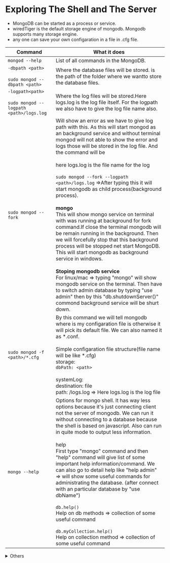 # Exploring The Shell and The Server

- MongoDB can be started as a process or service.
- wiredTiger is the default storage engine of mongodb. Mongodb supports many storage engine.
- any one can save your own configaration in a file in .cfg file.

| Command             | What it does                                                                                                                                                                                                                                                                                                                                                                                                                                                                                                                                                                                                                                                                                                                                                                                                                                                                                                                                                                                                                                                              |
|---------------------|---------------------------------------------------------------------------------------------------------------------------------------------------------------------------------------------------------------------------------------------------------------------------------------------------------------------------------------------------------------------------------------------------------------------------------------------------------------------------------------------------------------------------------------------------------------------------------------------------------------------------------------------------------------------------------------------------------------------------------------------------------------------------------------------------------------------------------------------------------------------------------------------------------------------------------------------------------------------------------------------------------------------------------------------------------------------------|
| `mongod --help`       | List of all commands in the MongoDB.                                                                                                                                                                                                                                                                                                                                                                                                                                                                                                                                                                                                                                                                                                                                                                                                                                                                                                                                                                                                                                      |
| `-dbpath <path>` <br/><br/> `sudo mongod --dbpath <path>` | Where the database files will be stored. <path> is the path of the folder where we wantto store the database files.                                                                                                                                                                                                                                                                                                                                                                                                                                                                                                                                                                                                                                                                                                                                                                                                                                                                                                                                                       |
| `-logpath<path>` <br/><br/>  `sudo mongod --logpath <path>/logs.log` | Where the log files will be stored.Here logs.log is the log file itself. For the logpath we also have to give the log file name also.                                                                                                                                                                                                                                                                                                                                                                                                                                                                                                                                                                                                                                                                                                                                                                                                                                                                                                                                     |
| `sudo mongod --fork`  | Will show an error as we have to give log path with this. As this will start mongod as an background service and without terminal mongod will not able to show the error and logs those will be stored in the log file. And the command will be  <br/><br/> here logs.log is the file name for the log  <br/><br/> `sudo mongod --fork --logpath <path>/logs.log` ⇒After typing this it will start mongodb as child process(background process).  <br/><br/> **mongo**  <br/> This will show mongo service on terminal with was running at background for fork command.If close the terminal mongodb will be remain running in the background. Then we will forcefully stop that this background process will be stopped net start MongoDB. This will start mongodb as background service in windows.  <br/><br/> **Stoping mongodb service**  <br/>For linux/mac => typing "mongo" will show mongodb service on the terminal. Then have to switch admin database by typing "use admin" then by this "db.shutdownServer()" commond background service will be shurt down. |
| `sudo mongod -f <path>/*.cfg` | By this command we will tell mongodb where is my configaration file is otherwise it will pick its default file. We can also named it as *.conf.  <br/><br/> Simple configaration file structure(file name will be like *.cfg)  <br/>storage:  <br/>`dbPath: <path>`  <br/><br/>systemLog:  <br/>destination: file  <br/>path: <path>/logs.log => Here logs.log is the log file                                                                                                                                                                                                                                                                                                                                                                                                                                                                                                                                                                                                                                                                                            |
| `mongo --help` | Options for mongo shell. It has way less options because it's just connecting client not the server of mongodb. We can run it without connecting to a database because the shell is based on javascript. Also can run in quite mode to output less information.  <br/><br/>help  <br/>First type "mongo" command and then "help" command will give list of some important help information/command. We can also go to detail help like "help admin" => will show some useful commands for administrating the database. (after connect with an particular database by "use dbName")  <br/><br/>`db.help()` <br/> Help on db methods => collection of some useful command  <br/><br/>`db.myCollection.help()`  <br/>Help on collection method => collection of some useful command                                                                                                                                                                                                                                                                                                          |

<details>
    <summary>Others</summary>
    <details>
        <summary>mongod --help</summary>

```schema
        mongod --help
        > help
            db.help()                    help on db methods
            db.mycoll.help()             help on collection methods
            sh.help()                    sharding helpers
            rs.help()                    replica set helpers
            help admin                   administrative help
            help connect                 connecting to a db help
            help keys                    key shortcuts
            help misc                    misc things to know
            help mr                      mapreduce
        
            show dbs                     show database names
            show collections             show collections in current database
            show users                   show users in current database
            show profile                 show most recent system.profile entries with time >= 1ms
            show logs                    show the accessible logger names
            show log [name]              prints out the last segment of log in memory, 'global' is default
            use <db_name>                set current database
            db.foo.find()                list objects in collection foo
            db.foo.find( { a : 1 } )     list objects in foo where a == 1
            it                           result of the last line evaluated; use to further iterate
            DBQuery.shellBatchSize = x   set default number of items to display on shell
            exit
```

    
</details>



<details>
        <summary>DB helps</summary>

```scheme
    > use shop
    switched to db shop
```
    
```scheme
    > db.help()
    DB methods:
    	db.adminCommand(nameOrDocument) - switches to 'admin' db, and runs command [just calls db.runCommand(...)]
    	db.aggregate([pipeline], {options}) - performs a collectionless aggregation on this database; returns a cursor
    	db.auth(username, password)
    	db.cloneDatabase(fromhost)
    	db.commandHelp(name) returns the help for the command
    	db.copyDatabase(fromdb, todb, fromhost)
    	db.createCollection(name, {size: ..., capped: ..., max: ...})
    	db.createView(name, viewOn, [{$operator: {...}}, ...], {viewOptions})
    	db.createUser(userDocument)
    	db.currentOp() displays currently executing operations in the db
    	db.dropDatabase()
    	db.eval() - deprecated
    	db.fsyncLock() flush data to disk and lock server for backups
    	db.fsyncUnlock() unlocks server following a db.fsyncLock()
    	db.getCollection(cname) same as db['cname'] or db.cname
    	db.getCollectionInfos([filter]) - returns a list that contains the names and options of the db's collections
    	db.getCollectionNames()
    	db.getLastError() - just returns the err msg string
    	db.getLastErrorObj() - return full status object
    	db.getLogComponents()
    	db.getMongo() get the server connection object
    	db.getMongo().setSlaveOk() allow queries on a replication slave server
    	db.getName()
    	db.getPrevError()
    	db.getProfilingLevel() - deprecated
    	db.getProfilingStatus() - returns if profiling is on and slow threshold
    	db.getReplicationInfo()
    	db.getSiblingDB(name) get the db at the same server as this one
    	db.getWriteConcern() - returns the write concern used for any operations on this db, inherited from server object if set
    	db.hostInfo() get details about the server's host
    	db.isMaster() check replica primary status
    	db.killOp(opid) kills the current operation in the db
    	db.listCommands() lists all the db commands
    	db.loadServerScripts() loads all the scripts in db.system.js
    	db.logout()
    	db.printCollectionStats()
    	db.printReplicationInfo()
    	db.printShardingStatus()
    	db.printSlaveReplicationInfo()
    	db.dropUser(username)
    	db.repairDatabase()
    	db.resetError()
    	db.runCommand(cmdObj) run a database command.  if cmdObj is a string, turns it into {cmdObj: 1}
    	db.serverStatus()
    	db.setLogLevel(level,<component>)
    	db.setProfilingLevel(level,slowms) 0=off 1=slow 2=all
    	db.setWriteConcern(<write concern doc>) - sets the write concern for writes to the db
    	db.unsetWriteConcern(<write concern doc>) - unsets the write concern for writes to the db
    	db.setVerboseShell(flag) display extra information in shell output
    	db.shutdownServer()
    	db.stats()
    	db.version() current version of the server
```


</details>


<details>
        <summary>Collection helps</summary>

```scheme
    > show collections
    products
```
    
```scheme
    > db.products.help()
    DBCollection help
    	db.products.find().help() - show DBCursor help
    	db.products.bulkWrite( operations, <optional params> ) - bulk execute write operations, optional parameters are: w, wtimeout, j
    	db.products.count( query = {}, <optional params> ) - count the number of documents that matches the query, optional parameters are: limit, skip, hint, maxTimeMS
    	db.products.copyTo(newColl) - duplicates collection by copying all documents to newColl; no indexes are copied.
    	db.products.convertToCapped(maxBytes) - calls {convertToCapped:'products', size:maxBytes}} command
    	db.products.createIndex(keypattern[,options])
    	db.products.createIndexes([keypatterns], <options>)
    	db.products.dataSize()
    	db.products.deleteOne( filter, <optional params> ) - delete first matching document, optional parameters are: w, wtimeout, j
    	db.products.deleteMany( filter, <optional params> ) - delete all matching documents, optional parameters are: w, wtimeout, j
    	db.products.distinct( key, query, <optional params> ) - e.g. db.products.distinct( 'x' ), optional parameters are: maxTimeMS
    	db.products.drop() drop the collection
    	db.products.dropIndex(index) - e.g. db.products.dropIndex( "indexName" ) or db.products.dropIndex( { "indexKey" : 1 } )
    	db.products.dropIndexes()
    	db.products.ensureIndex(keypattern[,options]) - DEPRECATED, use createIndex() instead
    	db.products.explain().help() - show explain help
    	db.products.reIndex()
    	db.products.find([query],[fields]) - query is an optional query filter. fields is optional set of fields to return.
    	                                              e.g. db.products.find( {x:77} , {name:1, x:1} )
    	db.products.find(...).count()
    	db.products.find(...).limit(n)
    	db.products.find(...).skip(n)
    	db.products.find(...).sort(...)
    	db.products.findOne([query], [fields], [options], [readConcern])
    	db.products.findOneAndDelete( filter, <optional params> ) - delete first matching document, optional parameters are: projection, sort, maxTimeMS
    	db.products.findOneAndReplace( filter, replacement, <optional params> ) - replace first matching document, optional parameters are: projection, sort, maxTimeMS, upsert, returnNewDocument
    	db.products.findOneAndUpdate( filter, update, <optional params> ) - update first matching document, optional parameters are: projection, sort, maxTimeMS, upsert, returnNewDocument
    	db.products.getDB() get DB object associated with collection
    	db.products.getPlanCache() get query plan cache associated with collection
    	db.products.getIndexes()
    	db.products.group( { key : ..., initial: ..., reduce : ...[, cond: ...] } )
    	db.products.insert(obj)
    	db.products.insertOne( obj, <optional params> ) - insert a document, optional parameters are: w, wtimeout, j
    	db.products.insertMany( [objects], <optional params> ) - insert multiple documents, optional parameters are: w, wtimeout, j
    	db.products.mapReduce( mapFunction , reduceFunction , <optional params> )
    	db.products.aggregate( [pipeline], <optional params> ) - performs an aggregation on a collection; returns a cursor
    	db.products.remove(query)
    	db.products.replaceOne( filter, replacement, <optional params> ) - replace the first matching document, optional parameters are: upsert, w, wtimeout, j
    	db.products.renameCollection( newName , <dropTarget> ) renames the collection.
    	db.products.runCommand( name , <options> ) runs a db command with the given name where the first param is the collection name
    	db.products.save(obj)
    	db.products.stats({scale: N, indexDetails: true/false, indexDetailsKey: <index key>, indexDetailsName: <index name>})
    	db.products.storageSize() - includes free space allocated to this collection
    	db.products.totalIndexSize() - size in bytes of all the indexes
    	db.products.totalSize() - storage allocated for all data and indexes
    	db.products.update( query, object[, upsert_bool, multi_bool] ) - instead of two flags, you can pass an object with fields: upsert, multi
    	db.products.updateOne( filter, update, <optional params> ) - update the first matching document, optional parameters are: upsert, w, wtimeout, j
    	db.products.updateMany( filter, update, <optional params> ) - update all matching documents, optional parameters are: upsert, w, wtimeout, j
    	db.products.validate( <full> ) - SLOW
    	db.products.getShardVersion() - only for use with sharding
    	db.products.getShardDistribution() - prints statistics about data distribution in the cluster
    	db.products.getSplitKeysForChunks( <maxChunkSize> ) - calculates split points over all chunks and returns splitter function
    	db.products.getWriteConcern() - returns the write concern used for any operations on this collection, inherited from server/db if set
    	db.products.setWriteConcern( <write concern doc> ) - sets the write concern for writes to the collection
    	db.products.unsetWriteConcern( <write concern doc> ) - unsets the write concern for writes to the collection
    	db.products.latencyStats() - display operation latency histograms for this collection
```


</details>


</details>
